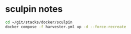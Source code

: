 # sculpin notes

```bash
cd ~/git/stacks/docker/sculpin
docker compose -f harvester.yml up -d --force-recreate
```
